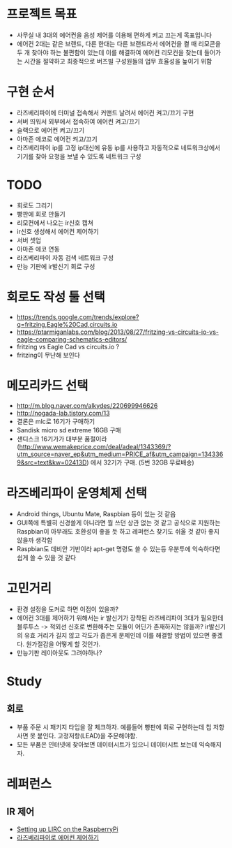 # 프로젝트 목표
- 사무실 내 3대의 에어컨을 음성 제어를 이용해 편하게 켜고 끄는게 목표입니다
- 에어컨 2대는 같은 브랜드, 다른 한대는 다른 브랜드라서 에어컨을 켤 때 리모콘을 두 개 찾아야 하는 불편함이 있는데 이를 해결하여 에어컨 리모컨을 찾는데 들어가는 시간을 절약하고 최종적으로 버즈빌 구성원들의 업무 효율성을 높이기 위함

# 구현 순서
- 라즈베리파이에 터미널 접속해서 커맨드 날려서 에어컨 켜고/끄기 구현
- 서버 띄워서 외부에서 접속하여 에어컨 켜고/끄기
- 슬랙으로 에어컨 켜고/끄기
- 아마존 에코로 에어컨 켜고/끄기
- 라즈베리파이 ip를 고정 ip대신에 유동 ip를 사용하고 자동적으로 네트워크상에서 기기를 찾아 요청을 보낼 수 있도록 네트워크 구성

# TODO
- 회로도 그리기
- 빵판에 회로 만들기
- 리모컨에서 나오는 ir신호 캡쳐
- ir신호 생성해서 에어컨 제어하기
- 서버 셋업 
- 아마존 에코 연동
- 라즈베리파이 자동 검색 네트워크 구성 
- 만능 기판에 ir발신기 회로 구성

# 회로도 작성 툴 선택
- https://trends.google.com/trends/explore?q=fritzing,Eagle%20Cad,circuits.io
- https://ptarmiganlabs.com/blog/2013/08/27/fritzing-vs-circuits-io-vs-eagle-comparing-schematics-editors/
- fritzing vs Eagle Cad vs circuits.io ?
- fritzing이 무난해 보인다

# 메모리카드 선택
- http://m.blog.naver.com/alkydes/220699946626
- http://nogada-lab.tistory.com/13
- 결론은 mlc로 16기가 구매하기
- Sandisk micro sd extreme 16GB 구매
- 샌디스크 16기가가 대부분 품절이라 (http://www.wemakeprice.com/deal/adeal/1343369/?utm_source=naver_ep&utm_medium=PRICE_af&utm_campaign=1343369&src=text&kw=02413D) 에서 32기가 구매. (5번 32GB 무료배송)

# 라즈베리파이 운영체제 선택
- Android things, Ubuntu Mate, Raspbian 등이 있는 것 같음
- GUI쪽에 특별히 신경쓸게 아니라면 뭘 쓰던 상관 없는 것 같고 공식으로 지원하는 Raspbian이 아무래도 호환성이 좋을 듯 하고 레퍼런스 찾기도 쉬울 것 같아 좋지 않을까 생각함
- Raspbian도 데비안 기반이라 apt-get 명령도 쓸 수 있는등 우분투에 익숙하다면 쉽게 쓸 수 있을 것 같다

# 고민거리
- 환경 설정을 도커로 하면 이점이 있을까?
- 에어컨 3대를 제어하기 위해서는 ir 발신기가 장착된 라즈베리파이 3대가 필요한데 블루투스 -> 적외선 신호로 변환해주는 모듈이 어딘가 존재하지는 않을까? ir발신기의 유효 거리가 길지 않고 각도가 좁은게 문제인데 이를 해결할 방법이 있으면 좋겠다. 원가절감을 어떻게 할 것인가.
- 만능기판 레이아웃도 그려야하나?

# Study
## 회로
- 부품 주문 시 패키지 타입을 잘 체크하자. 예를들어 빵판에 회로 구현하는데 칩 저항 사면 못 붙인다. 고정저항(LEAD)을 주문해야함.
- 모든 부품은 인터넷에 찾아보면 데이터시트가 있으니 데이터시트 보는데 익숙해지자.

# 레퍼런스
## IR 제어
- [Setting up LIRC on the RaspberryPi](http://alexba.in/blog/2013/01/06/setting-up-lirc-on-the-raspberrypi/)
- [라즈베리파이로 에어컨 제어하기](http://pickykang.tistory.com/37)
